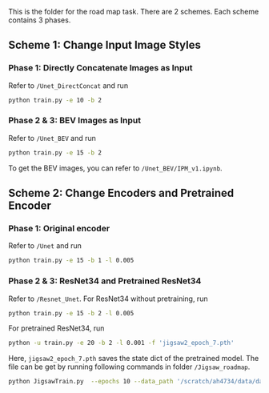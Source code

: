 This is the folder for the road map task. There are 2 schemes. Each scheme contains 3 phases.

## Scheme 1: Change Input Image Styles
### Phase 1: Directly Concatenate Images as Input
Refer to `/Unet_DirectConcat` and run 
```bash
python train.py -e 10 -b 2
```
### Phase 2 & 3: BEV Images as Input
Refer to `/Unet_BEV` and run 
```bash
python train.py -e 15 -b 2
```
To get the BEV images, you can refer to `/Unet_BEV/IPM_v1.ipynb`.

## Scheme 2: Change Encoders and Pretrained Encoder
### Phase 1: Original encoder
Refer to `/Unet` and run
 ```bash
 python train.py -e 15 -b 1 -l 0.005
 ```
 
 ### Phase 2 & 3: ResNet34 and Pretrained ResNet34
 Refer to  `/Resnet_Unet`.
 For ResNet34 without pretraining, run
 ```bash
 python train.py -e 15 -b 2 -l 0.005
 ```
 For pretrained ResNet34, run
 ```bash
 python -u train.py -e 20 -b 2 -l 0.001 -f 'jigsaw2_epoch_7.pth'
 ```
 Here, `jigsaw2_epoch_7.pth` saves the state dict of the pretrained model. The file can be get by running following commands in folder `/Jigsaw_roadmap`.
 ```bash
 python JigsawTrain.py  --epochs 10 --data_path '/scratch/ah4734/data/data'
 ```
